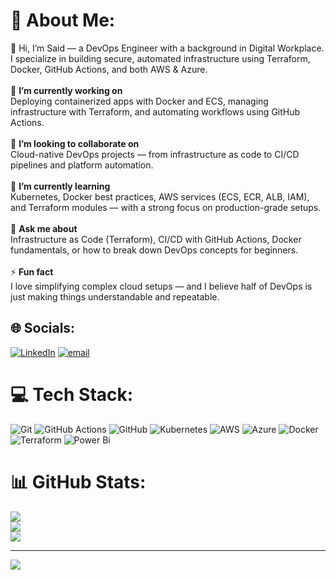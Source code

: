 # 💫 About Me:
👋 Hi, I’m Said — a DevOps Engineer with a background in Digital Workplace. I specialize in building secure, automated infrastructure using Terraform, Docker, GitHub Actions, and both AWS & Azure.<br><br>🎯 **I’m currently working on**<br>Deploying containerized apps with Docker and ECS, managing infrastructure with Terraform, and automating workflows using GitHub Actions.<br><br>🤝 **I’m looking to collaborate on** <br>Cloud-native DevOps projects — from infrastructure as code to CI/CD pipelines and platform automation.<br><br>🌱 **I’m currently learning** <br>Kubernetes, Docker best practices, AWS services (ECS, ECR, ALB, IAM), and Terraform modules — with a strong focus on production-grade setups.<br><br>💬 **Ask me about**<br>Infrastructure as Code (Terraform), CI/CD with GitHub Actions, Docker fundamentals, or how to break down DevOps concepts for beginners.<br><br>⚡ **Fun fact**<br>I love simplifying complex cloud setups — and I believe half of DevOps is just making things understandable and repeatable.


## 🌐 Socials:
[![LinkedIn](https://img.shields.io/badge/LinkedIn-%230077B5.svg?logo=linkedin&logoColor=white)](https://linkedin.com/in/https://www.linkedin.com/in/saidsaid2025/) [![email](https://img.shields.io/badge/Email-D14836?logo=gmail&logoColor=white)](mailto:saidsaid.dev@gmail.com) 

# 💻 Tech Stack:
![Git](https://img.shields.io/badge/git-%23F05033.svg?style=for-the-badge&logo=git&logoColor=white) ![GitHub Actions](https://img.shields.io/badge/github%20actions-%232671E5.svg?style=for-the-badge&logo=githubactions&logoColor=white) ![GitHub](https://img.shields.io/badge/github-%23121011.svg?style=for-the-badge&logo=github&logoColor=white) ![Kubernetes](https://img.shields.io/badge/kubernetes-%23326ce5.svg?style=for-the-badge&logo=kubernetes&logoColor=white) ![AWS](https://img.shields.io/badge/AWS-%23FF9900.svg?style=for-the-badge&logo=amazon-aws&logoColor=white) ![Azure](https://img.shields.io/badge/azure-%230072C6.svg?style=for-the-badge&logo=microsoftazure&logoColor=white) ![Docker](https://img.shields.io/badge/docker-%230db7ed.svg?style=for-the-badge&logo=docker&logoColor=white) ![Terraform](https://img.shields.io/badge/terraform-%235835CC.svg?style=for-the-badge&logo=terraform&logoColor=white) ![Power Bi](https://img.shields.io/badge/power_bi-F2C811?style=for-the-badge&logo=powerbi&logoColor=black)
# 📊 GitHub Stats:
![](https://github-readme-stats.vercel.app/api?username=SaidCraft&theme=dark&hide_border=false&include_all_commits=false&count_private=false)<br/>
![](https://nirzak-streak-stats.vercel.app/?user=SaidCraft&theme=dark&hide_border=false)<br/>
![](https://github-readme-stats.vercel.app/api/top-langs/?username=SaidCraft&theme=dark&hide_border=false&include_all_commits=false&count_private=false&layout=compact)

---
[![](https://visitcount.itsvg.in/api?id=SaidCraft&icon=0&color=1)](https://visitcount.itsvg.in)

<!-- Proudly created with GPRM ( https://gprm.itsvg.in ) -->
